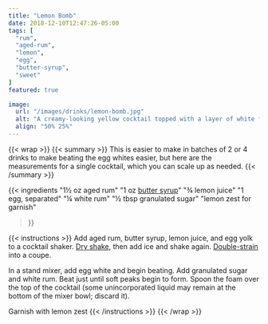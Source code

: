 ```yaml
---
title: "Lemon Bomb"
date: 2018-12-10T12:47:26-05:00
tags: [
  "rum",
  "aged-rum",
  "lemon",
  "egg",
  "butter-syrup",
  "sweet"
]
featured: true

image:
  url: "/images/drinks/lemon-bomb.jpg"
  alt: "A creamy-looking yellow cocktail topped with a layer of white foam"
  align: "50% 25%"
---
```

{{< wrap >}}
{{< summary >}}
This is easier to make in batches of 2 or 4 drinks to make beating the egg whites easier, but here are the measurements for a single cocktail, which you can scale up as needed.
{{< /summary >}}


{{< ingredients
  "1½ oz aged rum"
  "1 oz [butter syrup](/ingredients/butter-syrup)"
  "¾ lemon juice"
  "1 egg, separated"
  "¼ white rum"
  "½ tbsp granulated sugar"
  "lemon zest for garnish"
>}}


{{< instructions >}}
Add aged rum, butter syrup, lemon juice, and egg yolk to a cocktail shaker. [Dry shake](/techniques/shaking/#dry-shaking), then add ice and shake again. [Double-strain](/techniques/straining/#double-straining) into a coupe.

In a stand mixer, add egg white and begin beating. Add granulated sugar and white rum. Beat just until soft peaks begin to form. Spoon the foam over the top of the cocktail (some unincorporated liquid may remain at the bottom of the mixer bowl; discard it).

Garnish with lemon zest
{{< /instructions >}}
{{< /wrap >}}
